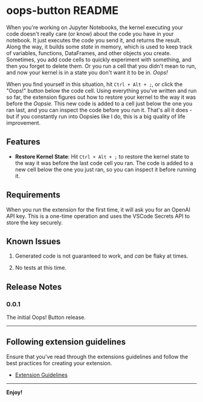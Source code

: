 # oops-button README

When you're working on Jupyter Notebooks, the kernel executing your code doesn't really care (or know) about the code you have in your notebook. It just executes the code you send it, and returns the result. Along the way, it builds some _state_ in memory, which is used to keep track of variables, functions, DataFrames, and other objects you create. Sometimes, you add code cells to quickly experiment with something, and then you forget to delete them. Or you run a cell that you didn't mean to run, and now your kernel is in a state you don't want it to be in. _Oops!_

When you find yourself in this situation, hit `Ctrl + Alt + ;`, or click the "Oops!" button below the code cell. Using everything you've written and run so far, the extension figures out how to restore your kernel to the way it was before the _Oopsie._ This new code is added to a cell just below the one you ran last, and you can inspect the code before you run it. That's all it does - but if you constantly run into Oopsies like I do, this is a big quality of life improvement.

## Features

* **Restore Kernel State**: Hit `Ctrl + Alt + ;` to restore the kernel state to the way it was before the last code cell you ran. The code is added to a new cell below the one you just ran, so you can inspect it before running it.

## Requirements

When you run the extension for the first time, it will ask you for an OpenAI API key. This is a one-time operation and uses the VSCode Secrets API to store the key securely.

## Known Issues

1. Generated code is not guaranteed to work, and _can_ be flaky at times.

2. No tests at this time.

## Release Notes

### 0.0.1

The initial Oops! Button release.

---

## Following extension guidelines

Ensure that you've read through the extensions guidelines and follow the best practices for creating your extension.

* [Extension Guidelines](https://code.visualstudio.com/api/references/extension-guidelines)

---

**Enjoy!**
